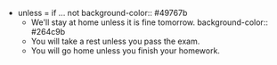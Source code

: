 - unless = if ... not
  background-color:: #49767b
	- We'll stay at home unless it is fine tomorrow.
	  background-color:: #264c9b
	- You will take a rest unless you pass the exam.
	- You will go home unless you finish your homework.